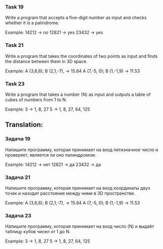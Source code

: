 ### Task 19
Write a program that accepts a five-digit number as input and checks whether it is a palindrome.

Example:
14212 -> no
12821 -> yes
23432 -> yes

### Task 21
Write a program that takes the coordinates of two points as input and finds the distance between them in 3D space.

Example:
A (3,6,8); B (2,1,-7), -> 15.84
A (7,-5, 0); B (1,-1,9) -> 11.53

### Task 23
Write a program that takes a number (N) as input and outputs a table of cubes of numbers from 1 to N.

Example:
3 -> 1, 8, 27
5 -> 1, 8, 27, 64, 125


## Translation:
### Задача 19
Напишите программу, которая принимает на вход пятизначное число и проверяет, является ли оно палиндромом.

Example:
14212 -> нет
12821 -> да
23432 -> да

### Задача 21
Напишите программу, которая принимает на вход координаты двух точек и находит расстояние между ними в 3D пространстве.

Example:
A (3,6,8); B (2,1,-7), -> 15.84
A (7,-5, 0); B (1,-1,9) -> 11.53

### Задача 23
Напишите программу, которая принимает на вход число (N) и выдаёт таблицу кубов чисел от 1 до N.

Example:
3 -> 1, 8, 27
5 -> 1, 8, 27, 64, 125